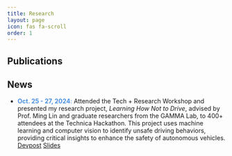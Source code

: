 ```yaml
---
title: Research
layout: page
icon: fas fa-scroll
order: 1
---
```

## Publications


## News

- <span style="color: #4a90e2;">**Oct. 25 - 27, 2024**:</span> Attended the Tech + Research Workshop and presented my research project, *Learning How Not to Drive*, advised by Prof. Ming Lin and graduate researchers from the GAMMA Lab, to 400+ attendees at the Technica Hackathon. This project uses machine learning and computer vision to identify unsafe driving behaviors, providing critical insights to enhance the safety of autonomous vehicles.
[Devpost](https://devpost.com/software/navigating-the-future-predicting-human-behavior-for-avs) [Slides](https://docs.google.com/presentation/d/1tbln9eCF0y2cKs9xJYo384RgyCAekG5BIPbl8e8tWFA/edit?usp=sharing)




